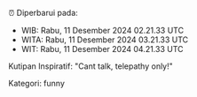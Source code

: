 ⏰ Diperbarui pada:
- WIB: Rabu, 11 Desember 2024 02.21.33 UTC
- WITA: Rabu, 11 Desember 2024 03.21.33 UTC
- WIT: Rabu, 11 Desember 2024 04.21.33 UTC

Kutipan Inspiratif:
"Cant talk, telepathy only!"


Kategori: funny


